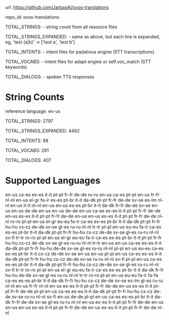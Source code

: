 url: https://github.com/JarbasAl/ovos-translations

repo_id: ovos-translations

TOTAL_STRINGS:  - string count from all resource files

TOTAL_STRINGS_EXPANDED: - same as above, but each line is expanded, eg, 'test (a|b)' -> ['test a', 'test b']

TOTAL_INTENTS: - intent files for padatious engine (STT transcriptions)

TOTAL_VOCABS: - intent files for adapt engine or self.voc_match (STT keywords)

TOTAL_DIALOGS: - spoken TTS responses

# String Counts

reference language: en-us

TOTAL_STRINGS: 2797

TOTAL_STRINGS_EXPANDED: 4492

TOTAL_INTENTS: 88

TOTAL_VOCABS: 291

TOTAL_DIALOGS: 407

# Supported Languages

en-us
ca-es
es-es
it-it
pt-pt
fr-fr
de-de
ru-ru
en-us
ca-es
pt-pt
en-us
fr-fr
nl-nl
en-us
el-gr
fa-ir
es-es
pt-br
it-it
da-dk
pt-pt
fr-fr
de-de
sv-se
es-lm
nl-nl
en-us
it-it
nl-nl
en-us
en-us
es-es
pt-br
it-it
da-dk
fr-fr
de-de
sv-se
en-us
en-us
de-de
en-us
en-us
de-de
en-us
ca-es
es-es
it-it
pt-pt
fr-fr
de-de
en-us
es-es
it-it
pt-pt
fr-fr
de-de
en-us
en-us
es-es
it-it
pt-pt
fr-fr
de-de
nl-nl
ro-ro
pl-pl
en-us
el-gr
eu-eu
fa-ir
ca-es
es-es
pt-br
it-it
da-dk
pt-pt
fr-fr
hu-hu
cs-cz
de-de
sv-se
gl-es
ru-ru
nl-nl
tr-tr
pl-pl
en-us
eu-eu
fa-ir
ca-es
es-es
pt-br
it-it
da-dk
pt-pt
fr-fr
hu-hu
cs-cz
de-de
sv-se
gl-es
ru-ru
nl-nl
sv-fi
tr-tr
ro-ro
pl-pl
en-us
el-gr
eu-eu
fa-ir
ca-es
es-es
pt-br
it-it
pt-pt
fr-fr
hu-hu
cs-cz
de-de
sv-se
gl-es
ru-ru
nl-nl
tr-tr
en-us
en-us
ca-es
es-es
it-it
da-dk
pt-pt
fr-fr
hu-hu
de-de
sv-se
gl-es
ru-ru
nl-nl
pl-pl
en-us
eu-eu
ca-es
es-es
pt-br
it-it
cs-cz
de-de
sv-se
en-us
en-us
pl-pl
en-us
ca-es
es-es
it-it
da-dk
pt-pt
fr-fr
hu-hu
cs-cz
de-de
sv-se
ru-ru
nl-nl
sv-fi
pl-pl
en-us
ca-es
es-es
pt-br
it-it
da-dk
pt-pt
fr-fr
hu-hu
cs-cz
de-de
sv-se
gl-es
ru-ru
nl-nl
sv-fi
tr-tr
ro-ro
pl-pl
en-us
el-gr
eu-eu
fa-ir
ca-es
es-es
pt-br
it-it
da-dk
fr-fr
hu-hu
de-de
sv-se
gl-es
ru-ru
nl-nl
tr-tr
ro-ro
pl-pl
en-us
eu-eu
fa-ir
fa-fa
ca-es
es-es
pt-br
it-it
da-dk
fr-fr
hu-hu
cs-cz
de-de
sv-se
es-lm
gl-es
ru-ru
nl-nl
en-us
fr-fr
nl-nl
en-us
es-es
it-it
pt-pt
fr-fr
de-de
en-us
es-es
it-it
pt-pt
fr-fr
de-de
pl-pl
en-us
ca-es
es-es
it-it
da-dk
pt-pt
fr-fr
hu-hu
cs-cz
de-de
sv-se
ru-ru
nl-nl
sv-fi
en-us
de-de
pl-pl
en-us
ca-es
es-es
pt-br
it-it
da-dk
fr-fr
de-de
sv-se
gl-es
ru-ru
nl-nl
en-us
es-es
it-it
pt-pt
fr-fr
de-de
en-us
en-us
en-us
es-es
it-it
pt-pt
fr-fr
de-de
en-us
es-es
it-it
pt-pt
fr-fr
de-de
nl-nl
